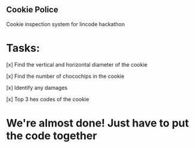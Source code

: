 ## Cookie Police
Cookie inspection system for lincode hackathon


# Tasks:

[x] Find the vertical and horizontal diameter of the cookie

[x] Find the number of chocochips in the cookie

[x] Identify any damages

[x] Top 3 hex codes of the cookie


# We're almost done! Just have to put the code together
